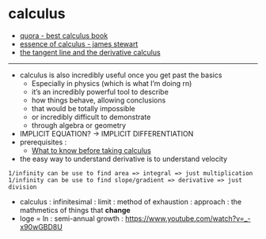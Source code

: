 # calculus

- [quora - best calculus book](https://www.quora.com/What-are-the-best-calculus-books)
- [essence of calculus - james stewart](essence-of-calculus)
- [the tangent line and the derivative calculus](the-tangent-line-and-the-derivative-calculus)

---

- calculus is also incredibly useful once you get past the basics
     - Especially in physics (which is what I’m doing rn)
     - it’s an incredibly powerful tool to describe
     - how things behave, allowing conclusions
     - that would be totally impossible
     - or incredibly difficult to demonstrate
     - through algebra or geometry
- IMPLICIT EQUATION? -> IMPLICIT DIFFERENTIATION
- prerequisites :
     - [What to know before taking calculus](https://www.khanacademy.org/math/ap-calculus-ab/ab-limits-new/ap-ab-about/a/ap-calc-prerequisites)
- the easy way to understand derivative is to understand velocity

```
1/infinity can be use to find area => integral => just multiplication
1/infinity can be use to find slope/gradient => derivative => just division
```

- calculus : infinitesimal : limit : method of exhaustion : approach : the mathmetics of things that **change**
- loge = ln : semi-annual growth : https://www.youtube.com/watch?v=_-x90wGBD8U
